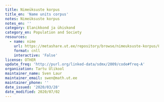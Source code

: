 ```yaml
---
title: Nimeüksuste korpus
title_en: 'Name units corpus'
notes: Nimeüksuste korpus
notes_en: ''
category: Elanikkond ja ühiskond
category_en: Population and Society
resources:
  - name: nime
    url: https://metashare.ut.ee/repository/browse/nimeuksuste-korpus/88d030c0acde11e2a6e4005056b40024f1def472ed254e77a8952e1003d9f81e/
    format: cnll
    interactive: 'False'
license: OTHER
update_freq: 'http://purl.org/linked-data/sdmx/2009/code#freq-A'
organization: Tartu Ülikool
maintainer_name: Sven Laur
maintainer_email: swen@math.ut.ee
maintainer_phone: ''
date_issued: '2020/03/28'
date_modified: 2020/07/02
---
```


